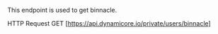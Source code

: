 This endpoint is used to get binnacle.

HTTP Request
GET [https://api.dynamicore.io/private/users/binnacle]